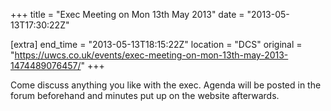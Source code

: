 +++
title = "Exec Meeting on Mon 13th May 2013"
date = "2013-05-13T17:30:22Z"

[extra]
end_time = "2013-05-13T18:15:22Z"
location = "DCS"
original = "https://uwcs.co.uk/events/exec-meeting-on-mon-13th-may-2013-1474489076457/"
+++

Come discuss anything you like with the exec. Agenda will be posted in the forum beforehand and minutes put up on the website afterwards.

